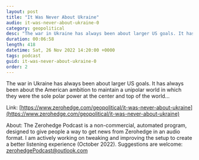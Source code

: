 ```yaml
---
layout: post
title: "It Was Never About Ukraine"
audio: it-was-never-about-ukraine-0
category: geopolitical
desc: "The war in Ukraine has always been about larger US goals. It has always been about the American ambition to maintain a unipolar world in which they were the sole polar power at the center and top of the world..."
duration: 00:06:58
length: 418
datetime: Sat, 26 Nov 2022 14:20:00 +0000
tags: podcast
guid: it-was-never-about-ukraine-0
order: 2
---
```

The war in Ukraine has always been about larger US goals. It has always been about the American ambition to maintain a unipolar world in which they were the sole polar power at the center and top of the world...

Link: [https://www.zerohedge.com/geopolitical/it-was-never-about-ukraine](https://www.zerohedge.com/geopolitical/it-was-never-about-ukraine)

About: The Zerohedge Podcast is a non-commercial, automated program, designed to give people a way to get news from Zerohedge in an audio format.  I am actively working on tweaking and improving the setup to create a better listening experience (October 2022).  Suggestions are welcome: [zerohedgePodcast@outlook.com](mailto:zerohedgePodcast@outlook.com)